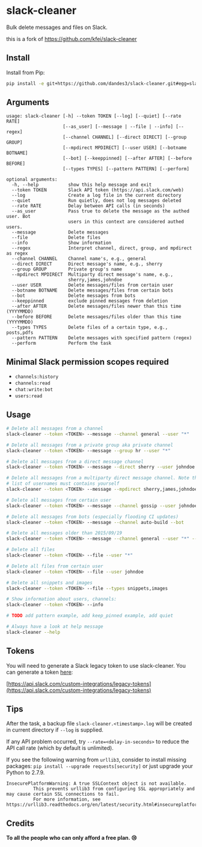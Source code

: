 # slack-cleaner

Bulk delete messages and files on Slack.

this is a fork of https://github.com/kfei/slack-cleaner

## Install

Install from Pip:

```bash
pip install -e git+https://github.com/dandes3/slack-cleaner.git#egg=slack-cleaner
```

## Arguments
```
usage: slack-cleaner [-h] --token TOKEN [--log] [--quiet] [--rate RATE]
                     [--as_user] [--message | --file | --info] [--regex]
                     [--channel CHANNEL] [--direct DIRECT] [--group GROUP]
                     [--mpdirect MPDIRECT] [--user USER] [--botname BOTNAME]
                     [--bot] [--keeppinned] [--after AFTER] [--before BEFORE]
                     [--types TYPES] [--pattern PATTERN] [--perform]

optional arguments:
  -h, --help           show this help message and exit
  --token TOKEN        Slack API token (https://api.slack.com/web)
  --log                Create a log file in the current directory
  --quiet              Run quietly, does not log messages deleted
  --rate RATE          Delay between API calls (in seconds)
  --as_user            Pass true to delete the message as the authed user. Bot
                       users in this context are considered authed users.
  --message            Delete messages
  --file               Delete files
  --info               Show information
  --regex              Interpret channel, direct, group, and mpdirect as regex
  --channel CHANNEL    Channel name's, e.g., general
  --direct DIRECT      Direct message's name, e.g., sherry
  --group GROUP        Private group's name
  --mpdirect MPDIRECT  Multiparty direct message's name, e.g.,
                       sherry,james,johndoe
  --user USER          Delete messages/files from certain user
  --botname BOTNAME    Delete messages/files from certain bots
  --bot                Delete messages from bots
  --keeppinned         exclude pinned messages from deletion
  --after AFTER        Delete messages/files newer than this time (YYYYMMDD)
  --before BEFORE      Delete messages/files older than this time (YYYYMMDD)
  --types TYPES        Delete files of a certain type, e.g., posts,pdfs
  --pattern PATTERN    Delete messages with specified pattern (regex)
  --perform            Perform the task
```

## Minimal Slack permission scopes required

- `channels:history`
- `channels:read`
- `chat:write:bot`
- `users:read`


## Usage

```bash
# Delete all messages from a channel
slack-cleaner --token <TOKEN> --message --channel general --user "*"

# Delete all messages from a private group aka private channel
slack-cleaner --token <TOKEN> --message --group hr --user "*"

# Delete all messages from a direct message channel
slack-cleaner --token <TOKEN> --message --direct sherry --user johndoe

# Delete all messages from a multiparty direct message channel. Note that the
# list of usernames must contains yourself
slack-cleaner --token <TOKEN> --message --mpdirect sherry,james,johndoe --user "*"

# Delete all messages from certain user
slack-cleaner --token <TOKEN> --message --channel gossip --user johndoe

# Delete all messages from bots (especially flooding CI updates)
slack-cleaner --token <TOKEN> --message --channel auto-build --bot

# Delete all messages older than 2015/09/19
slack-cleaner --token <TOKEN> --message --channel general --user "*" --before 20150919

# Delete all files
slack-cleaner --token <TOKEN> --file --user "*"

# Delete all files from certain user
slack-cleaner --token <TOKEN> --file --user johndoe

# Delete all snippets and images
slack-cleaner --token <TOKEN> --file --types snippets,images

# Show information about users, channels:
slack-cleaner --token <TOKEN> --info

# TODO add pattern example, add keep_pinned example, add quiet

# Always have a look at help message
slack-cleaner --help

```

## Tokens

You will need to generate a Slack legacy token to use slack-cleaner. You can generate a token [here](https://api.slack.com/custom-integrations/legacy-tokens):

[https://api.slack.com/custom-integrations/legacy-tokens](https://api.slack.com/custom-integrations/legacy-tokens)

## Tips

After the task, a backup file `slack-cleaner.<timestamp>.log` will be created in current directory if `--log` is supplied.

If any API problem occurred, try `--rate=<delay-in-seconds>` to reduce the API call rate (which by default is unlimited).

If you see the following warning from `urllib3`, consider to install missing
packages: `pip install --upgrade requests[security]` or just upgrade your Python to 2.7.9.

```
InsecurePlatformWarning: A true SSLContext object is not available.
          This prevents urllib3 from configuring SSL appropriately and may cause certain SSL connections to fail.
          For more information, see https://urllib3.readthedocs.org/en/latest/security.html#insecureplatformwarning.
```

## Credits

**To all the people who can only afford a free plan. :cry:**
